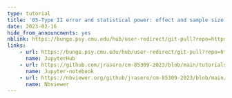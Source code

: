 ```yaml
---
type: tutorial
title: '05-Type II error and statistical power: effect and sample size'
date: 2023-02-16
hide_from_announcments: yes
nblink: https://bunge.psy.cmu.edu/hub/user-redirect/git-pull?repo=https%3A%2F%2Fgithub.com%2Fjrasero%2Fcm-85309-2023&urlpath=tree%2Fcm-85309-2023%2Ftutorials%2Fweek-5%2F05-Type_II_error_power_analysis.ipynb&branch=main
links:
    - url: https://bunge.psy.cmu.edu/hub/user-redirect/git-pull?repo=https%3A%2F%2Fgithub.com%2Fjrasero%2Fcm-85309-2023&urlpath=tree%2Fcm-85309-2023%2Ftutorials%2Fweek-5%2F05-Type_II_error_power_analysis.ipynb&branch=main
      name: JupyterHub
    - url: https://github.com/jrasero/cm-85309-2023/blob/main/tutorials/week-4/05-Type_II_error_power_analysis.ipynb
      name: Jupyter-notebook
    - url: https://nbviewer.org/github/jrasero/cm-85309-2023/blob/main/tutorials/week-5/05-Type_II_error_power_analysis.ipynb
      name: Nbviewer
---
```

